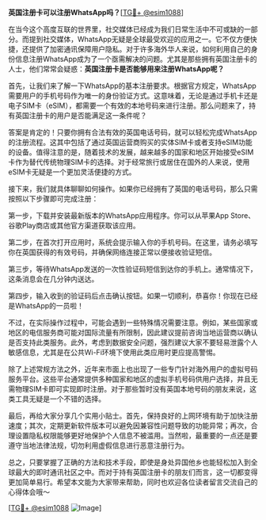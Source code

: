 **英国注册卡可以注册WhatsApp吗？**[[TG💪+ @esim1088](https://t.me/s/esim1088)]

在当今这个高度互联的世界里，社交媒体已经成为我们日常生活中不可或缺的一部分。而提到社交媒体，WhatsApp无疑是全球最受欢迎的应用之一。它不仅方便快捷，还提供了加密通讯保障用户隐私。对于许多海外华人来说，如何利用自己的身份信息注册WhatsApp成为了一个亟需解决的问题。尤其是那些拥有英国注册卡的人士，他们常常会疑惑：**英国注册卡是否能够用来注册WhatsApp呢？**

首先，让我们来了解一下WhatsApp的基本注册要求。根据官方规定，WhatsApp需要用户的手机号码作为唯一的身份验证方式。这意味着，无论是通过手机卡还是电子SIM卡（eSIM），都需要一个有效的本地号码来进行注册。那么问题来了，持有英国注册卡的用户是否能满足这一条件呢？

答案是肯定的！只要你拥有合法有效的英国电话号码，就可以轻松完成WhatsApp的注册流程。这其中包括了通过英国运营商购买的实体SIM卡或者支持eSIM功能的设备。值得注意的是，随着技术的发展，越来越多的国家和地区开始接受eSIM卡作为替代传统物理SIM卡的选择。对于经常旅行或居住在国外的人来说，使用eSIM卡无疑是一个更加灵活便捷的方式。

接下来，我们就具体聊聊如何操作。如果你已经拥有了英国的电话号码，那么只需按照以下步骤即可完成注册：

第一步，下载并安装最新版本的WhatsApp应用程序。你可以从苹果App Store、谷歌Play商店或其他官方渠道获取该应用。

第二步，在首次打开应用时，系统会提示输入你的手机号码。在这里，请务必填写你在英国获得的有效号码，并确保网络连接正常以便接收验证短信。

第三步，等待WhatsApp发送的一次性验证码短信到达你的手机上。通常情况下，这条消息会在几分钟内送达。

第四步，输入收到的验证码后点击确认按钮。如果一切顺利，恭喜你！你现在已经是WhatsApp的一员啦！

不过，在实际操作过程中，可能会遇到一些特殊情况需要注意。例如，某些国家或地区的电信服务商可能对国际流量有所限制，因此建议提前咨询当地运营商以确认是否支持此类服务。此外，考虑到数据安全问题，强烈建议大家不要轻易泄露个人敏感信息，尤其是在公共Wi-Fi环境下使用此类应用时更应提高警惕。

除了上述常规方法之外，近年来市面上也出现了一些专门针对海外用户的虚拟号码服务平台。这些平台通常提供多种国家和地区的虚拟手机号码供用户选择，并且无需物理SIM卡即可实现即时注册。对于那些暂时没有英国本地号码的朋友来说，这类工具无疑是一个不错的选择。

最后，再给大家分享几个实用小贴士。首先，保持良好的上网环境有助于加快注册速度；其次，定期更新软件版本可以避免因兼容性问题导致的功能异常；再次，合理设置隐私权限能够更好地保护个人信息不被滥用。当然啦，最重要的一点还是要遵守当地法律法规，切勿利用虚假信息进行恶意注册行为。

总之，只要掌握了正确的方法和技术手段，即使是身处异国他乡也能轻松加入到全球最大的即时通讯社区之中。而对于持有英国注册卡的朋友们而言，这一切都变得更加简单易行。希望本文能为大家带来帮助，同时也欢迎各位读者留言交流自己的心得体会哦～

[[TG💪+ @esim1088](https://t.me/s/esim1088) ![Image](https://i.postimg.cc/4NQfJmqS/Snipaste-2025-05-13-00-14-12.png)]